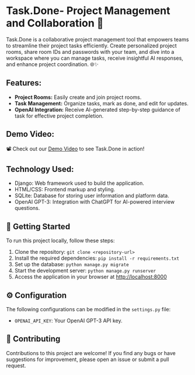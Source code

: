 # Task.Done- Project Management and Collaboration 🚀

Task.Done is a collaborative project management tool that empowers teams to streamline their project tasks efficiently. Create personalized project rooms, share room IDs and passwords with your team, and dive into a workspace where you can manage tasks, receive insightful AI responses, and enhance project coordination. 🌐✨

## Features:
- **Project Rooms:** Easily create and join project rooms.
- **Task Management:** Organize tasks, mark as done, and edit for updates.
- **OpenAI Integration:** Receive AI-generated step-by-step guidance of task for effective project completion.

## Demo Video:
📽️ Check out our [Demo Video](<https://www.canva.com/design/DAF6D0-ZWeQ/EAPw7wjs_LJY1qWfckNBmA/watch?utm_content=DAF6D0-ZWeQ&utm_campaign=designshare&utm_medium=link&utm_source=editor>) to see Task.Done in action!

## Technology Used:
- Django: Web framework used to build the application.
- HTML/CSS: Frontend markup and styling.
- SQLite: Database for storing user information and platform data.
- OpenAI GPT-3: Integration with ChatGPT for AI-powered interview questions.

   
## 🚀 Getting Started

To run this project locally, follow these steps:

1. Clone the repository: `git clone <repository-url>`
2. Install the required dependencies: `pip install -r requirements.txt`
3. Set up the database: `python manage.py migrate`
4. Start the development server: `python manage.py runserver`
5. Access the application in your browser at [http://localhost:8000](http://localhost:8000)

## ⚙️ Configuration

The following configurations can be modified in the `settings.py` file:

- `OPENAI_API_KEY`: Your OpenAI GPT-3 API key.

## 🤝 Contributing

Contributions to this project are welcome! If you find any bugs or have suggestions for improvement, please open an issue or submit a pull request.
